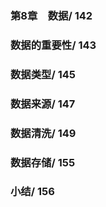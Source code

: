 ### 第8章　数据/ 142
### 数据的重要性/ 143
### 数据类型/ 145
### 数据来源/ 147
### 数据清洗/ 149
### 数据存储/ 155
### 小结/ 156
